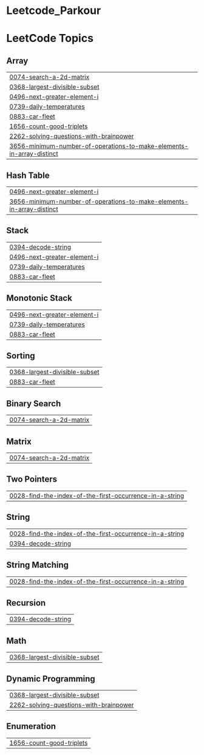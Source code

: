 # Leetcode_Parkour


<!---LeetCode Topics Start-->
# LeetCode Topics
## Array
|  |
| ------- |
| [0074-search-a-2d-matrix](https://github.com/Manubenakal/Leetcode_Parkour/tree/master/0074-search-a-2d-matrix) |
| [0368-largest-divisible-subset](https://github.com/Manubenakal/Leetcode_Parkour/tree/master/0368-largest-divisible-subset) |
| [0496-next-greater-element-i](https://github.com/Manubenakal/Leetcode_Parkour/tree/master/0496-next-greater-element-i) |
| [0739-daily-temperatures](https://github.com/Manubenakal/Leetcode_Parkour/tree/master/0739-daily-temperatures) |
| [0883-car-fleet](https://github.com/Manubenakal/Leetcode_Parkour/tree/master/0883-car-fleet) |
| [1656-count-good-triplets](https://github.com/Manubenakal/Leetcode_Parkour/tree/master/1656-count-good-triplets) |
| [2262-solving-questions-with-brainpower](https://github.com/Manubenakal/Leetcode_Parkour/tree/master/2262-solving-questions-with-brainpower) |
| [3656-minimum-number-of-operations-to-make-elements-in-array-distinct](https://github.com/Manubenakal/Leetcode_Parkour/tree/master/3656-minimum-number-of-operations-to-make-elements-in-array-distinct) |
## Hash Table
|  |
| ------- |
| [0496-next-greater-element-i](https://github.com/Manubenakal/Leetcode_Parkour/tree/master/0496-next-greater-element-i) |
| [3656-minimum-number-of-operations-to-make-elements-in-array-distinct](https://github.com/Manubenakal/Leetcode_Parkour/tree/master/3656-minimum-number-of-operations-to-make-elements-in-array-distinct) |
## Stack
|  |
| ------- |
| [0394-decode-string](https://github.com/Manubenakal/Leetcode_Parkour/tree/master/0394-decode-string) |
| [0496-next-greater-element-i](https://github.com/Manubenakal/Leetcode_Parkour/tree/master/0496-next-greater-element-i) |
| [0739-daily-temperatures](https://github.com/Manubenakal/Leetcode_Parkour/tree/master/0739-daily-temperatures) |
| [0883-car-fleet](https://github.com/Manubenakal/Leetcode_Parkour/tree/master/0883-car-fleet) |
## Monotonic Stack
|  |
| ------- |
| [0496-next-greater-element-i](https://github.com/Manubenakal/Leetcode_Parkour/tree/master/0496-next-greater-element-i) |
| [0739-daily-temperatures](https://github.com/Manubenakal/Leetcode_Parkour/tree/master/0739-daily-temperatures) |
| [0883-car-fleet](https://github.com/Manubenakal/Leetcode_Parkour/tree/master/0883-car-fleet) |
## Sorting
|  |
| ------- |
| [0368-largest-divisible-subset](https://github.com/Manubenakal/Leetcode_Parkour/tree/master/0368-largest-divisible-subset) |
| [0883-car-fleet](https://github.com/Manubenakal/Leetcode_Parkour/tree/master/0883-car-fleet) |
## Binary Search
|  |
| ------- |
| [0074-search-a-2d-matrix](https://github.com/Manubenakal/Leetcode_Parkour/tree/master/0074-search-a-2d-matrix) |
## Matrix
|  |
| ------- |
| [0074-search-a-2d-matrix](https://github.com/Manubenakal/Leetcode_Parkour/tree/master/0074-search-a-2d-matrix) |
## Two Pointers
|  |
| ------- |
| [0028-find-the-index-of-the-first-occurrence-in-a-string](https://github.com/Manubenakal/Leetcode_Parkour/tree/master/0028-find-the-index-of-the-first-occurrence-in-a-string) |
## String
|  |
| ------- |
| [0028-find-the-index-of-the-first-occurrence-in-a-string](https://github.com/Manubenakal/Leetcode_Parkour/tree/master/0028-find-the-index-of-the-first-occurrence-in-a-string) |
| [0394-decode-string](https://github.com/Manubenakal/Leetcode_Parkour/tree/master/0394-decode-string) |
## String Matching
|  |
| ------- |
| [0028-find-the-index-of-the-first-occurrence-in-a-string](https://github.com/Manubenakal/Leetcode_Parkour/tree/master/0028-find-the-index-of-the-first-occurrence-in-a-string) |
## Recursion
|  |
| ------- |
| [0394-decode-string](https://github.com/Manubenakal/Leetcode_Parkour/tree/master/0394-decode-string) |
## Math
|  |
| ------- |
| [0368-largest-divisible-subset](https://github.com/Manubenakal/Leetcode_Parkour/tree/master/0368-largest-divisible-subset) |
## Dynamic Programming
|  |
| ------- |
| [0368-largest-divisible-subset](https://github.com/Manubenakal/Leetcode_Parkour/tree/master/0368-largest-divisible-subset) |
| [2262-solving-questions-with-brainpower](https://github.com/Manubenakal/Leetcode_Parkour/tree/master/2262-solving-questions-with-brainpower) |
## Enumeration
|  |
| ------- |
| [1656-count-good-triplets](https://github.com/Manubenakal/Leetcode_Parkour/tree/master/1656-count-good-triplets) |
<!---LeetCode Topics End-->